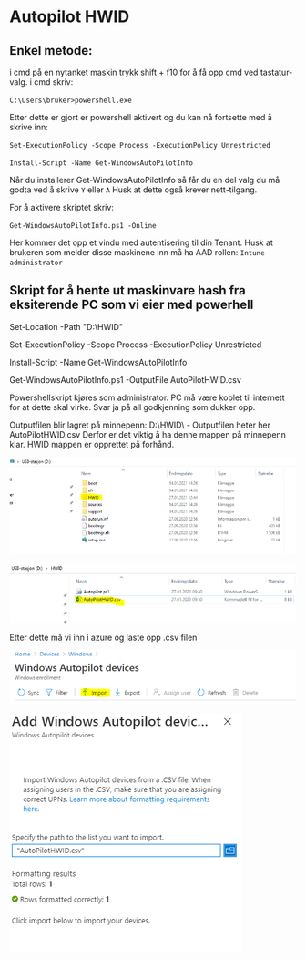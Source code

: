 # Autopilot HWID

## Enkel metode:
i cmd på en nytanket maskin trykk shift + f10 for å få opp cmd ved tastatur-valg. 
i cmd skriv:  

`C:\Users\bruker>powershell.exe`  

Etter dette er gjort er powershell aktivert og du kan nå fortsette med å skrive inn:  

`Set-ExecutionPolicy -Scope Process -ExecutionPolicy Unrestricted`  

`Install-Script -Name Get-WindowsAutoPilotInfo`  

Når du installerer Get-WindowsAutoPilotInfo så får du en del valg du må godta ved å skrive `Y` eller `A` Husk at dette også krever nett-tilgang.  

For å aktivere skriptet skriv:  

`Get-WindowsAutoPilotInfo.ps1 -Online`  

Her kommer det opp et vindu med autentisering til din Tenant. Husk at brukeren som melder disse maskinene inn må ha AAD rollen: `Intune administrator`  



## Skript for å hente ut maskinvare hash fra eksiterende PC som vi eier med powerhell
 
Set-Location -Path "D:\HWID"  

Set-ExecutionPolicy -Scope Process -ExecutionPolicy Unrestricted  

Install-Script -Name Get-WindowsAutoPilotInfo  

Get-WindowsAutoPilotInfo.ps1 -OutputFile AutoPilotHWID.csv
 
Powershellskript kjøres som administrator. PC må være koblet til internett for at dette skal virke. 
Svar ja på all godkjenning som dukker opp.
 
Outputfilen blir lagret på minnepenn: D:\HWID\  - Outputfilen heter her AutoPilotHWID.csv
Derfor er det viktig å ha denne mappen på minnepenn klar. HWID mappen er opprettet på forhånd.

![auto1](\img\autopilot1.png)

![auto2](\img\autopilot2.png)

Etter dette må vi inn i azure og laste opp .csv filen

![auto4](\img\autopilot4.png)

![auto5](\img\autopilot5.png)